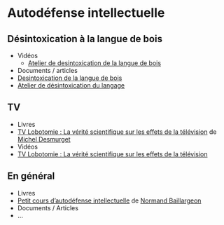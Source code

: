 # Autodéfense intellectuelle

## Désintoxication à la langue de bois
- Vidéos
  - [Atelier de desintoxication de la langue de bois](https://www.youtube.com/watch?v=qYfx99MU3I8)
- Documents / articles
 - [Desintoxication de la langue de bois](http://www.scoplepave.org/dictionnaire-de-la-langue-de-bois)
 - [Atelier de désintoxication du langage](http://www.scoplepave.org/desintoxication-du-langage)

## TV
- Livres
 - [TV Lobotomie : La vérité scientifique sur les effets de la télévision](http://www.amazon.fr/TV-Lobotomie-v%C3%A9rit%C3%A9-scientifique-t%C3%A9l%C3%A9vision/dp/2290038059/ref=la_B004MONCPA_1_2?s=books&ie=UTF8&qid=1434901699&sr=1-2) de [Michel Desmurget](http://www.wikiwand.com/fr/Michel_Desmurget)
- Vidéos
 - [TV Lobotomie : La vérité scientifique sur les effets de la télévision](http://youtu.be/NvMNf0Po1wY)

## En général
- Livres
 - [Petit cours d’autodéfense intellectuelle](http://www.luxediteur.com/autodefenseintellectuelle) de [Normand Baillargeon](http://www.wikiwand.com/fr/Normand_Baillargeon)
- Documents / Articles
 - ... 



